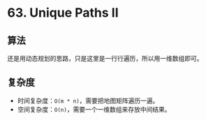 # 63. Unique Paths II
## 算法
还是用动态规划的思路，只是这里是一行行遍历，所以用一维数组即可。

## 复杂度
- 时间复杂度：`O(m * n)`，需要把地图矩阵遍历一遍。
- 空间复杂度：`O(n)`，需要一个一维数组来存放中间结果。
